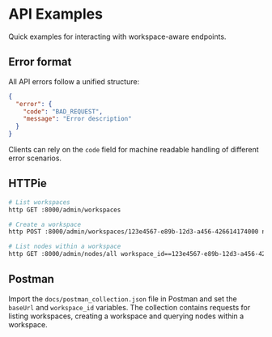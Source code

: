 # API Examples

Quick examples for interacting with workspace-aware endpoints.

## Error format

All API errors follow a unified structure:

```json
{
  "error": {
    "code": "BAD_REQUEST",
    "message": "Error description"
  }
}
```

Clients can rely on the ``code`` field for machine readable handling of
different error scenarios.

## HTTPie

```bash
# List workspaces
http GET :8000/admin/workspaces

# Create a workspace
http POST :8000/admin/workspaces/123e4567-e89b-12d3-a456-426614174000 name=Demo slug=demo

# List nodes within a workspace
http GET :8000/admin/nodes/all workspace_id==123e4567-e89b-12d3-a456-426614174000 node_type==article
```

## Postman

Import the `docs/postman_collection.json` file in Postman and set the `baseUrl` and `workspace_id` variables. The collection contains requests for listing workspaces, creating a workspace and querying nodes within a workspace.
